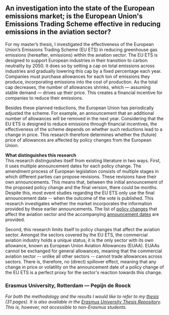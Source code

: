 ## An investigation into the state of the European emissions market; is the European Union's Emissions Trading Scheme effective in reducing emissions in the aviation sector?

For my master’s thesis, I investigated the effectiveness of the European Union’s Emissions Trading Scheme (EU ETS) in reducing greenhouse gas emissions (hereafter, emissions) within the aviation sector. The EU ETS is designed to support European industries in their transition to carbon neutrality by 2050. It does so by setting a cap on total emissions across industries and gradually lowering this cap by a fixed percentage each year. Companies must purchase allowances for each ton of emissions they produce, incorporating emissions into the cost of production. As the total cap decreases, the number of allowances shrinks, which — assuming stable demand — drives up their price. This creates a financial incentive for companies to reduce their emissions.

Besides these planned reductions, the European Union has periodically adjusted the scheme. For example, an announcement that an additional number of allowances will be removed in the next year. Considering that the EU ETS is designed to reduce emissions through financial incentives, the effectiveness of the scheme depends on whether such reductions lead to a change in price. This research therefore determines whether the (future) price of allowances are affected by policy changes from the European Union.

**What distinguishes this research**  
This research distinguishes itself from existing literature in two ways. First, it uses multiple announcement dates for each policy change. The amendment process of European legislation consists of multiple stages in which different parties can propose revisions. These revisions have their own announcements. This means that, between the initial announcement of the proposed policy change and the final version, there could be months. Despite this, most event studies regarding the EU ETS only use the final announcement date -- when the outcome of the vote is published. This research investigates whether the market incorporates the information provided by these earlier announcements. The list of [policy changes](data/policy_changes.pdf) that affect the aviation sector and the accompanying [announcement dates](data/announcements.pdf) are provided.

Second, this research limits itself to policy changes that affect the aviation sector. Amongst the sectors covered by the EU ETS, the commercial aviation industry holds a unique status; it is the only sector with its own allowance, known as European Union Aviation Allowances (EUAA). EUAAs cannot be exchanged for general allowances, meaning that the commercial aviation sector -- unlike all other sectors -- cannot trade allowances across sectors. There is, therefore, no (direct) spillover effect, meaning that any change in price or volatility on the announcement date of a policy change of the EU ETS is a perfect proxy for the sector's reaction towards this change.

### **Erasmus University, Rotterdam** — Pepijn de Roock
*For both the methodology and the results I would like to refer to my [thesis](thesis.pdf) (31 pages). It is also available in the [Erasmus University Thesis Repository](https://thesis.eur.nl/pub/71921). This is, however, not accessible to non-Erasmus students.*
